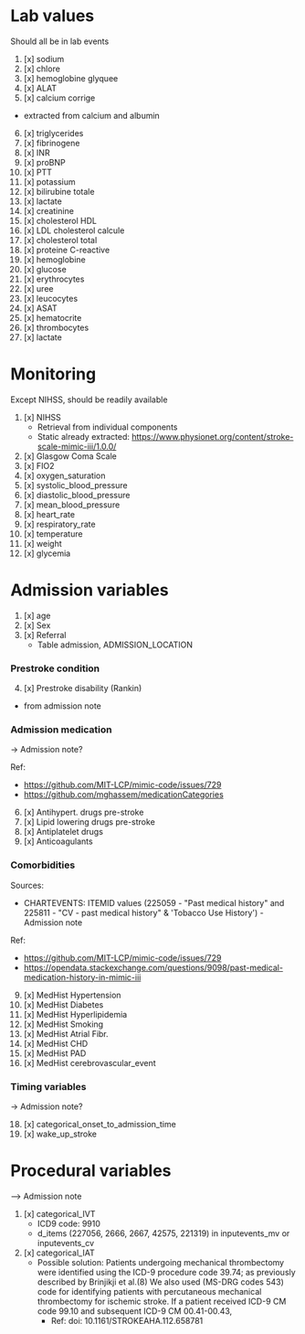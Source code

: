 
# Lab values

Should all be in lab events

1. [x] sodium
2. [x] chlore
3. [x] hemoglobine glyquee
4. [x] ALAT
5. [x] calcium corrige
- extracted from calcium and albumin
6. [x] triglycerides
7. [x] fibrinogene
8. [x] INR
9. [x] proBNP
10. [x] PTT
11. [x] potassium
12. [x] bilirubine totale
13. [x] lactate
14. [x] creatinine
15. [x] cholesterol HDL
16. [x] LDL cholesterol calcule
17. [x] cholesterol total
18. [x] proteine C-reactive
19. [x] hemoglobine
20. [x] glucose
21. [x] erythrocytes
22. [x] uree
23. [x] leucocytes
24. [x] ASAT
25. [x] hematocrite
26. [x] thrombocytes
27. [x] lactate

# Monitoring

Except NIHSS, should be readily available

1. [x] NIHSS
   - Retrieval from individual components 
   - Static already extracted: https://www.physionet.org/content/stroke-scale-mimic-iii/1.0.0/
2. [x] Glasgow Coma Scale
3. [x] FIO2
4. [x] oxygen_saturation
5. [x] systolic_blood_pressure
6. [x] diastolic_blood_pressure
7. [x] mean_blood_pressure
8. [x] heart_rate
9. [x] respiratory_rate
10. [x] temperature
11. [x] weight
12. [x] glycemia


# Admission variables

1. [x] age
2. [x] Sex
3. [x] Referral
   - Table admission, ADMISSION_LOCATION

### Prestroke condition 

4. [x] Prestroke disability (Rankin)
 - from admission note

### Admission medication

-> Admission note?

Ref: 
- https://github.com/MIT-LCP/mimic-code/issues/729
- https://github.com/mghassem/medicationCategories

6. [x] Antihypert. drugs pre-stroke
6. [x] Lipid lowering drugs pre-stroke
7. [x] Antiplatelet drugs
8. [x] Anticoagulants

### Comorbidities 

Sources:
- CHARTEVENTS: ITEMID values (225059 - "Past medical history" and 225811 - "CV - past medical history" & 'Tobacco Use History')
-Admission note

Ref: 
- https://github.com/MIT-LCP/mimic-code/issues/729
- https://opendata.stackexchange.com/questions/9098/past-medical-medication-history-in-mimic-iii

9. [x] MedHist Hypertension
10. [x] MedHist Diabetes
11. [x] MedHist Hyperlipidemia
12. [x] MedHist Smoking
13. [x] MedHist Atrial Fibr.
14. [x] MedHist CHD
15. [x] MedHist PAD
16. [x] MedHist cerebrovascular_event

### Timing variables

-> Admission note?

18. [x] categorical_onset_to_admission_time
18. [x] wake_up_stroke

# Procedural variables

--> Admission note

1. [x] categorical_IVT
   - ICD9 code: 9910
   - d_items (227056, 2666, 2667, 42575, 221319) in inputevents_mv or inputevents_cv 
2. [x] categorical_IAT
   - Possible solution: Patients undergoing mechanical thrombectomy were identified using the ICD-9 procedure code 39.74; as previously described by Brinjikji et al.(8) We also used (MS-DRG codes 543) code for identifying patients with percutaneous mechanical thrombectomy for ischemic stroke. If a patient received ICD-9 CM code 99.10 and subsequent ICD-9 CM 00.41-00.43, 
     - Ref: doi: 10.1161/STROKEAHA.112.658781

